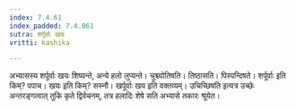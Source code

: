 ```yaml
---
index: 7.4.61
index_padded: 7.4.061
sutra: शर्पूर्वाः खयः
vritti: kashika

---
```

अभ्यासस्य शर्पूर्वाः खयः शिष्यन्ते, अन्ये हलो लुप्यन्ते। चुश्च्योतिषति। तिष्ठासति। पिस्पन्दिषते। शर्पूर्वाः इति किम्? पपाच। खयः इति किम्? सस्नौ। खर्पूर्वाः खय इति वक्तव्यम्। उचिच्छिषति इत्यत्र उच्छेः अन्तरङ्गत्वात् तुकि कृते द्विर्वचनम्, तत्र हलादिः शेषे सति अभ्यासे तकारः श्रूयेत।